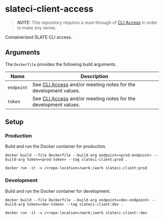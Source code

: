 # slateci-client-access

> **_NOTE:_** This repository requires a read-through of [CLI Access](https://portal.slateci.io/cli) in order to make any sense.

Containerized SLATE CLI access.

## Arguments

The `Dockerfile` provides the following build arguments.

| Name | Description |
| ---  | ---         |
| `endpoint` | See [CLI Access](https://portal.slateci.io/cli) and/or meeting notes for the development values. |
| `token` | See [CLI Access](https://portal.slateci.io/cli) and/or meeting notes for the development values. |

## Setup

### Production

Build and run the Docker container for production.

```shell
docker build --file Dockerfile --build-arg endpoint=<prod-endpoint> --build-arg token=<prod-token> --tag slateci-client:prod .
```

```shell
docker run -it -v /<repo-location>/work:/work slateci-client:prod
```

### Development

Build and run the Docker container for development.

```shell
docker build --file Dockerfile --build-arg endpoint=<dev-endpoint> --build-arg token=<dev-token> --tag slateci-client:dev .
```

```shell
docker run -it -v /<repo-location>/work:/work slateci-client::dev
```
